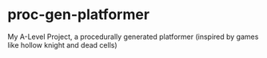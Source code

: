 # proc-gen-platformer
My A-Level Project, a procedurally generated platformer (inspired by games like hollow knight and dead cells)
